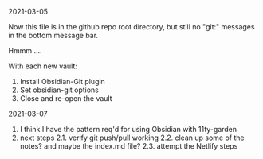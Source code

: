 2021-03-05

Now this file is in the github repo root directory, but still no "git:" messages in the bottom message bar.

Hmmm ....

With each new vault:
1. Install Obsidian-Git plugin
2. Set obsidian-git options
3. Close and re-open the vault

2021-03-07
1. I think I have the pattern req'd for using Obsidian with 11ty-garden
2. next steps
  2.1. verify git push/pull working
  2.2. clean up some of the notes? and maybe the index.md file?
  2.3. attempt the Netlify steps
  
  

